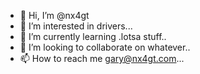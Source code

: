 - 👋 Hi, I’m @nx4gt
- 👀 I’m interested in drivers...
- 🌱 I’m currently learning .lotsa stuff..
- 💞️ I’m looking to collaborate on whatever..
- 📫 How to reach me gary@nx4gt.com...

<!---
nx4gt/nx4gt is a ✨ special ✨ repository because its `README.md` (this file) appears on your GitHub profile.
You can click the Preview link to take a look at your changes.
--->

